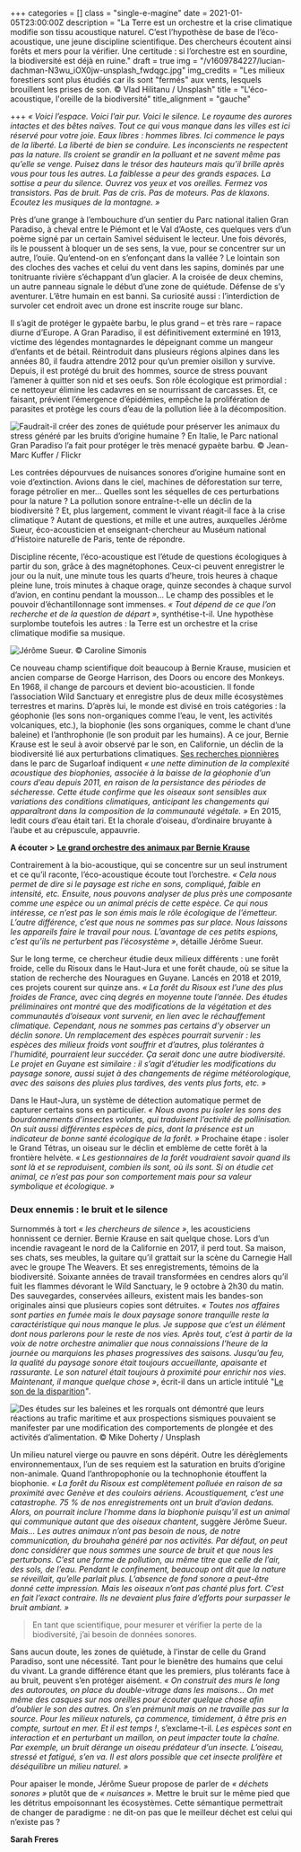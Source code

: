 +++
categories = []
class = "single-e-magine"
date = 2021-01-05T23:00:00Z
description = "La Terre est un orchestre et la crise climatique modifie son tissu acoustique naturel. C’est l’hypothèse de base de l’éco-acoustique, une jeune discipline scientifique. Des chercheurs écoutent ainsi forêts et mers pour la vérifier. Une certitude : si l’orchestre est en sourdine, la biodiversité est déjà en ruine."
draft = true
img = "/v1609784227/lucian-dachman-N3wu_iOX0jw-unsplash_fwdqgc.jpg"
img_credits = "Les milieux forestiers sont plus étudiés car ils sont \"fermés\" aux vents, lesquels brouillent les prises de son. © Vlad Hilitanu / Unsplash"
title = "L'éco-acoustique, l'oreille de la biodiversité"
title_alignment = "gauche"

+++
_« Voici l’espace. Voici l’air pur. Voici le silence. Le royaume des aurores intactes et des bêtes naïves. Tout ce qui vous manque dans les villes est ici réservé pour votre joie. Eaux libres : hommes libres. Ici commence le pays de la liberté. La liberté de bien se conduire. Les inconscients ne respectent pas la nature. Ils croient se grandir en la polluant et ne savent même pas qu’elle se venge. Puisez dans le trésor des hauteurs mais qu’il brille après vous pour tous les autres. La faiblesse a peur des grands espaces. La sottise a peur du silence. Ouvrez vos yeux et vos oreilles. Fermez vos transistors. Pas de bruit. Pas de cris. Pas de moteurs. Pas de klaxons. Ecoutez les musiques de la montagne. »_

Près d’une grange à l’embouchure d’un sentier du Parc national italien Gran Paradiso, à cheval entre le Piémont et le Val d’Aoste, ces quelques vers d’un poème signé par un certain Samivel séduisent le lecteur. Une fois dévorés, ils le poussent à bloquer un de ses sens, la vue, pour se concentrer sur un autre, l’ouïe. Qu’entend-on en s’enfonçant dans la vallée ? Le lointain son des cloches des vaches et celui du vent dans les sapins, dominés par une tonitruante rivière s’échappant d’un glacier. A la croisée de deux chemins, un autre panneau signale le début d’une zone de quiétude. Défense de s’y aventurer. L’être humain en est banni. Sa curiosité aussi : l’interdiction de survoler cet endroit avec un drone est inscrite rouge sur blanc.

Il s’agit de protéger le gypaète barbu, le plus grand – et très rare – rapace diurne d’Europe. A Gran Paradiso, il est définitivement exterminé en 1913, victime des légendes montagnardes le dépeignant comme un mangeur d’enfants et de bétail. Réintroduit dans plusieurs régions alpines dans les années 80, il faudra attendre 2012 pour qu’un premier oisillon y survive. Depuis, il est protégé du bruit des hommes, source de stress pouvant l’amener à quitter son nid et ses oeufs. Son rôle écologique est primordial : ce nettoyeur élimine les cadavres en se nourrissant de carcasses. Et, ce faisant, prévient l’émergence d’épidémies, empêche la prolifération de parasites et protège les cours d’eau de la pollution liée à la décomposition.

![](https://res.cloudinary.com/drg3m95yg/image/upload/c_limit,dpr_auto,q_70,w_1000,f_auto/v1609773495/8592929322_f4647cd804_o_sycuvh.jpg "Faudrait-il créer des zones de quiétude pour préserver les animaux du stress généré par les bruits d’origine humaine ? En Italie, le Parc national Gran Paradiso l’a fait pour protéger le très menacé gypaète barbu. © Jean-Marc Kuffer / Flickr")

Les contrées dépourvues de nuisances sonores d’origine humaine sont en voie d’extinction. Avions dans le ciel, machines de déforestation sur terre, forage pétrolier en mer… Quelles sont les séquelles de ces perturbations pour la nature ? La pollution sonore entraîne-t-elle un déclin de la biodiversité ? Et, plus largement, comment le vivant réagit-il face à la crise climatique ? Autant de questions, et mille et une autres, auxquelles Jérôme Sueur, éco-acousticien et enseignant-chercheur au Muséum national d’Histoire naturelle de Paris, tente de répondre.

Discipline récente, l’éco-acoustique est l’étude de questions écologiques à partir du son, grâce à des magnétophones. Ceux-ci peuvent enregistrer le jour ou la nuit, une minute tous les quarts d’heure, trois heures à chaque pleine lune, trois minutes à chaque orage, quinze secondes à chaque survol d’avion, en continu pendant la mousson… Le champ des possibles et le pouvoir d’échantillonnage sont immenses. _« Tout dépend de ce que l’on recherche et de la question de départ »_, synthétise-t-il. Une hypothèse surplombe toutefois les autres : la Terre est un orchestre et la crise climatique modifie sa musique.

![](https://res.cloudinary.com/drg3m95yg/image/upload/c_limit,dpr_auto,q_70,w_1000,f_auto/v1609777305/Sueur_J_2020_1_hks4sw.jpg "Jérôme Sueur. © Caroline Simonis")

Ce nouveau champ scientifique doit beaucoup à Bernie Krause, musicien et ancien comparse de George Harrison, des Doors ou encore des Monkeys. En 1968, il change de parcours et devient bio-acousticien. Il fonde l’association Wild Sanctuary et enregistre plus de deux mille écosystèmes terrestres et marins. D’après lui, le monde est divisé en trois catégories : la géophonie (les sons non-organiques comme l’eau, le vent, les activités volcaniques, etc.), la biophonie (les sons organiques, comme le chant d’une baleine) et l’anthrophonie (le son produit par les humains). A ce jour, Bernie Krause est le seul à avoir observé par le son, en Californie, un déclin de la biodiversité lié aux perturbations climatiques. [Ses recherches pionnières](https://www.researchgate.net/publication/292155626_Using_ecoacoustic_methods_to_survey_the_impacts_of_climate_change_on_biodiversity) dans le parc de Sugarloaf indiquent _« une nette diminution de la complexité acoustique des biophonies, associée à la baisse de la géophonie d’un cours d’eau depuis 2011, en raison de la persistance des périodes de sécheresse. Cette étude confirme que les oiseaux sont sensibles aux variations des conditions climatiques, anticipant les changements qui apparaîtront dans la composition de la communauté végétale. »_ En 2015, ledit cours d’eau était tari. Et la chorale d’oiseau, d’ordinaire bruyante à l’aube et au crépuscule, appauvrie.

**A écouter >** [**Le grand orchestre des animaux par Bernie Krause**](https://soundcloud.com/fondation-cartier/sets/le-grand-orchestre-des-animaux)

Contrairement à la bio-acoustique, qui se concentre sur un seul instrument et ce qu’il raconte, l’éco-acoustique écoute tout l’orchestre. _« Cela nous permet de dire si le paysage est riche en sons, compliqué, faible en intensité, etc. Ensuite, nous pouvons analyser de plus près une composante comme une espèce ou un animal précis de cette espèce. Ce qui nous intéresse, ce n’est pas le son émis mais le rôle écologique de l’émetteur. L’autre différence, c’est que nous ne sommes pas sur place. Nous laissons les appareils faire le travail pour nous. L’avantage de ces petits espions, c’est qu’ils ne perturbent pas l’écosystème »_, détaille Jérôme Sueur.

Sur le long terme, ce chercheur étudie deux milieux différents : une forêt froide, celle du Risoux dans le Haut-Jura et une forêt chaude, où se situe la station de recherche des Nouragues en Guyane. Lancés en 2018 et 2019, ces projets courent sur quinze ans. _« La forêt du Risoux est l’une des plus froides de France, avec cinq degrés en moyenne toute l’année. Des études préliminaires ont montré que des modifications de la végétation et des communautés d’oiseaux vont survenir, en lien avec le réchauffement climatique. Cependant, nous ne sommes pas certains d’y observer un déclin sonore. Un remplacement des espèces pourrait survenir : les espèces des milieux froids vont souffrir et d’autres, plus tolérantes à l’humidité, pourraient leur succéder. Ça serait donc une autre biodiversité. Le projet en Guyane est similaire : il s’agit d’étudier les modifications du paysage sonore, aussi sujet à des changements de régime météorologique, avec des saisons des pluies plus tardives, des vents plus forts, etc. »_

Dans le Haut-Jura, un système de détection automatique permet de capturer certains sons en particulier. _« Nous avons pu isoler les sons des bourdonnements d’insectes volants, qui traduisent l’activité de pollinisation. On suit aussi différentes espèces de pics, dont la présence est un indicateur de bonne santé écologique de la forêt. »_ Prochaine étape : isoler le Grand Tétras, un oiseau sur le déclin et emblème de cette forêt à la frontière helvète. _« Les gestionnaires de la forêt voudraient savoir quand ils sont là et se reproduisent, combien ils sont, où ils sont. Si on étudie cet animal, ce n’est pas pour son comportement mais pour sa valeur symbolique et écologique. »_

### Deux ennemis : le bruit et le silence

Surnommés à tort _« les chercheurs de silence »_, les acousticiens honnissent ce dernier. Bernie Krause en sait quelque chose. Lors d’un incendie ravageant le nord de la Californie en 2017, il perd tout. Sa maison, ses chats, ses meubles, la guitare qu’il grattait sur la scène du Carnegie Hall avec le groupe The Weavers. Et ses enregistrements, témoins de la biodiversité. Soixante années de travail transformées en cendres alors qu’il fuit les flammes dévorant le Wild Sanctuary, le 9 octobre à 2h30 du matin. Des sauvegardes, conservées ailleurs, existent mais les bandes-son originales ainsi que plusieurs copies sont détruites. _« Toutes nos affaires sont parties en fumée mais le doux paysage sonore tranquille reste la caractéristique qui nous manque le plus. Je suppose que c’est un élément dont nous parlerons pour le reste de nos vies. Après tout, c’est à partir de la voix de notre orchestre animalier que nous connaissions l’heure de la journée ou marquions les phases progressives des saisons. Jusqu’au feu, la qualité du paysage sonore était toujours accueillante, apaisante et rassurante. Le son naturel était toujours à proximité pour enrichir nos vies. Maintenant, il manque quelque chose »_, écrit-il dans un article intitulé "[Le son de la disparition](http://www.brokennature.org/the-sound-of-disappearance/)_"_.

![](https://res.cloudinary.com/drg3m95yg/image/upload/c_limit,dpr_auto,q_70,w_1000,f_auto/v1609784006/mike-doherty-JRsl_wfC-9A-unsplash_hafasg.jpg "Des études sur les baleines et les rorquals ont démontré que leurs réactions au trafic maritime et aux prospections sismiques pouvaient se manifester par une modification des comportements de plongée et des activités d’alimentation. © Mike Doherty / Unsplash")

Un milieu naturel vierge ou pauvre en sons dépérit. Outre les dérèglements environnementaux, l’un de ses requiem est la saturation en bruits d’origine non-animale. Quand l’anthropophonie ou la technophonie étouffent la biophonie. _« La forêt du Risoux est complètement polluée en raison de sa proximité avec Genève et des couloirs aériens. Acoustiquement, c’est une catastrophe. 75 % de nos enregistrements ont un bruit d’avion dedans. Alors, on pourrait inclure l’homme dans la biophonie puisqu’il est un animal qui communique autant que des oiseaux chantent_, suggère Jérôme Sueur. _Mais… Les autres animaux n’ont pas besoin de nous, de notre communication, du brouhaha généré par nos activités. Par défaut, on peut donc considérer que nous sommes une source de bruit et que nous les perturbons. C’est une forme de pollution, au même titre que celle de l’air, des sols, de l’eau. Pendant le confinement, beaucoup ont dit que la nature se réveillait, qu’elle parlait plus. L’absence de fond sonore a peut-être donné cette impression. Mais les oiseaux n’ont pas chanté plus fort. C’est en fait l’exact contraire. Ils ne devaient plus faire d’efforts pour surpasser le bruit ambiant. »_

> En tant que scientifique, pour mesurer et vérifier la perte de la biodiversité, j’ai besoin de données sonores.

Sans aucun doute, les zones de quiétude, à l’instar de celle du Grand Paradiso, sont une nécessité. Tant pour le bienêtre des humains que celui du vivant. La grande différence étant que les premiers, plus tolérants face à au bruit, peuvent s’en protéger aisément. _« On construit des murs le long des autoroutes, on place du double-vitrage dans les maisons… On met même des casques sur nos oreilles pour écouter quelque chose afin d’oublier le son des autres. On s’en prémunit mais on ne travaille pas sur la source. Pour les milieux naturels, ça commence, timidement, à être pris en compte, surtout en mer. Et il est temps !_, s’exclame-t-il. _Les espèces sont en interaction et en perturbant un maillon, on peut impacter toute la chaîne. Par exemple, un bruit dérange un oiseau prédateur d’un insecte. L’oiseau, stressé et fatigué, s’en va. Il est alors possible que cet insecte prolifère et déséquilibre un milieu naturel. »_

Pour apaiser le monde, Jérôme Sueur propose de parler de _« déchets sonores »_ plutôt que de _« nuisances »_. Mettre le bruit sur le même pied que les détritus empoisonnant les écosystèmes. Cette sémantique permettrait de changer de paradigme : ne dit-on pas que le meilleur déchet est celui qui n’existe pas ?

**Sarah Freres**